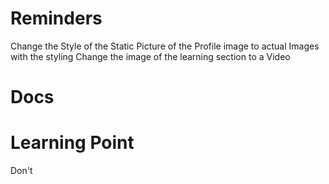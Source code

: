 # Reminders

Change the Style of the Static Picture of the Profile image to actual Images with the styling
Change the image of the learning section to a Video

# Docs



# Learning Point

Don't 
